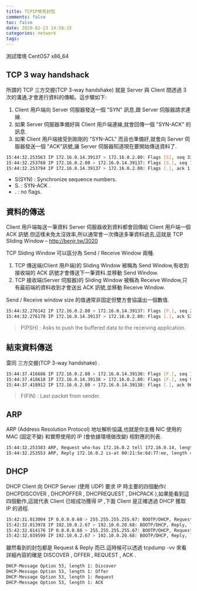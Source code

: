 ```yaml
---
title: TCPIP常見封包
comments: false
toc: false
date: 2020-02-23 14:58:15
categories: network
tags:
---
```


測試環境 CentOS7 x86_64

## TCP 3 way handshack
所謂的 TCP 三方交握(TCP 3-way handshake) 就是 Server 與 Client 間透過 3 次的溝通,才會進行資料的傳輸。這步驟如下:
1. Client 用戶端向 Server 伺服器發送一個 "SYN" 訊息,跟 Server 伺服器請求連線.
2. 如果 Server 伺服器準備好與 Client 用戶端連線,就會回傳一個 "SYN-ACK" 的訊息.
3. 如果 Client 用戶端接受到剛剛的 "SYN-ACL" 而且也準備好,就會向 Server 伺服器發送一個 "ACK"訊號,讓 Server 伺服器知道現在要開始傳送資料了.

``` sh
15:44:32.253563 IP 172.16.0.14.39137 > 172.16.0.2.80: Flags [S], seq 3326256915, win 14600, options [mss 1460,sackOK,TS val 541699350 ecr 0,nop,wscale 7], length 0
15:44:32.253768 IP 172.16.0.2.80 > 172.16.0.14.39137: Flags [S.], seq 1389324781, ack 3326256916, win 28960, options [mss 1460,sackOK,TS val 98054855 ecr 541699350,nop,wscale 7], length 0
15:44:32.253794 IP 172.16.0.14.39137 > 172.16.0.2.80: Flags [.], ack 1, win 115, options [nop,nop,TS val 541699351 ecr 98054855], length 0
```

* S(SYN) : Synchronize sequence numbers.
* S. : SYN-ACK .
* . : no flags.

## 資料的傳送
Client 用戶端每送一筆資料 Server 伺服器收到資料都會回傳給 Client 用戶端一個 ACK 訊號.但這樣未免太沒效率,所以通常會一次傳送多筆資料過去,這就是 TCP Sliding Window – http://benjr.tw/3020

TCP Sliding Window 可以區分為 Send / Receive Window 兩種.

1. TCP 傳送端(Client 用戶端)的 Sliding Window 被稱為 Send Window,有收到接收端的 ACK 訊號才會傳送下一筆資料.並移動 Send Window.
2. TCP 接收端(Server 伺服器)的 Sliding Window 被稱為 Receive Window,只有最前端的資料收到才會送出 ACK 訊號,並移動 Receive Window.

Send / Receive window size 的值通常非固定但雙方會協議出一個數值.

``` sh
15:44:32.276142 IP 172.16.0.2.80 > 172.16.0.14.39137: Flags [P.], seq 2897:5206, ack 281, win 235, options [nop,nop,TS val 98054868 ecr 541699351], length 2309
15:44:32.276170 IP 172.16.0.14.39137 > 172.16.0.2.80: Flags [.], ack 5206, win 160, options [nop,nop,TS val 541699373 ecr 98054868], length 0
```

> P(PSH) : Asks to push the buffered data to the receiving application.

## 結束資料傳送
雷同 三方交握(TCP 3-way handshake) .

``` sh
15:44:37.416686 IP 172.16.0.2.80 > 172.16.0.14.39138: Flags [F.], seq 10060, ack 966, win 252, options [nop,nop,TS val 98060018 ecr 541699549], length 0
15:44:37.418618 IP 172.16.0.14.39138 > 172.16.0.2.80: Flags [F.], seq 966, ack 10061, win 205, options [nop,nop,TS val 541704516 ecr 98060018], length 0
15:44:37.418912 IP 172.16.0.2.80 > 172.16.0.14.39138: Flags [.], ack 967, win 252, options [nop,nop,TS val 98060020 ecr 541704516], length 0
```

> F(FIN) : Last packet from sender.

## ARP
ARP (Address Resolution Protocol) 地址解析協議,也就是你主機 NIC 使用的 MAC (固定不變) 和實際使用的 IP (會依據環境做改變) 相對應的列表.

``` sh
15:44:32.253383 ARP, Request who-has 172.16.0.2 tell 172.16.0.14, length 28
15:44:32.253553 ARP, Reply 172.16.0.2 is-at 00:21:5e:6d:77:ee, length 46
```

## DHCP
DHCP Client 向 DHCP Server (使用 UDP) 要求 IP 時主要的四個動作( DHCPDISCOVER , DHCPOFFER , DHCPREQUEST , DHCPACK ),如果能看到這四個動作,這就代表 Client 已經成功獲得 IP ,下面 Client 是正確透過 DHCP 獲取 IP 的過程.

``` sh
15:42:31.013004 IP 0.0.0.0.68 > 255.255.255.255.67: BOOTP/DHCP, Request from 00:02:b3:af:b2:82, length 314
15:42:32.013978 IP 192.10.0.2.67 > 192.10.0.20.68: BOOTP/DHCP, Reply, length 300
15:42:32.014176 IP 0.0.0.0.68 > 255.255.255.255.67: BOOTP/DHCP, Request from 00:02:b3:af:b2:82, length 320
15:42:32.039599 IP 192.10.0.2.67 > 192.10.0.20.68: BOOTP/DHCP, Reply, length 300
```

雖然看到的封包都是 Request & Reply 而已.這時候可以透過 tcpdump -vv 來看詳細內容的確是 DISCOVER , OFFER , REQUEST , ACK .

``` sh
DHCP-Message Option 53, length 1: Discover
DHCP-Message Option 53, length 1: Offer
DHCP-Message Option 53, length 1: Request
DHCP-Message Option 53, length 1: ACK
```